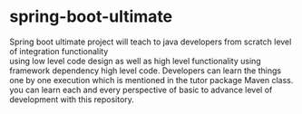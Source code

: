 # spring-boot-ultimate

Spring boot ultimate project will teach to java developers from scratch level of integration functionality<br/>
using low level code design as well as high level functionality using framework dependency high level code.
Developers can learn the things one by one execution which is mentioned in the tutor package Maven class.<br/>
you can learn each and every perspective of basic to advance level of development with this repository.
